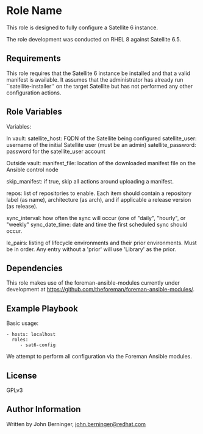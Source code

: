 Role Name
=========

This role is designed to fully configure a Satellite 6 instance.

The role development was conducted on RHEL 8 against Satellite 6.5.

Requirements
------------

This role requires that the Satellite 6 instance be installed and that a valid
manifest is available. It assumes that the administrator has already run
``satellite-installer'' on the target Satellite but has not performed
any other configuration actions. 

Role Variables
--------------

Variables:

In vault:
satellite_host: FQDN of the Satellite being configured
satellite_user: username of the initial Satellite user (must be an admin)
satellite_password: password for the satellite_user account

Outside vault:
manifest_file: location of the downloaded manifest file on the Ansible control
	node

skip_manifest: if true, skip all actions around uploading a manifest.

repos: list of repositories to enable. Each item should contain a 
	repository label (as name), architecture (as arch), and if
	applicable a release version (as release).

sync_interval: how often the sync will occur (one of "daily", "hourly",
	or "weekly"
sync_date_time: date and time the first scheduled sync should occur.

le_pairs: listing of lifecycle environments and their prior environments.
	Must be in order. Any entry without a 'prior' will use 'Library' as
	the prior.

Dependencies
------------

This role makes use of the foreman-ansible-modules currently under development
at https://github.com/theforeman/foreman-ansible-modules/.

Example Playbook
----------------

Basic usage:

    - hosts: localhost
      roles:
         - sat6-config

We attempt to perform all configuration via the Foreman Ansible modules.

License
-------

GPLv3

Author Information
------------------

Written by John Berninger, john.berninger@redhat.com
